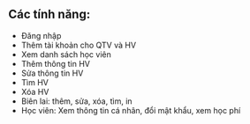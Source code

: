 ## Các tính năng:
   - Đăng nhập
   - Thêm tài khoản cho QTV và HV
   - Xem danh sách học viên
   - Thêm thông tin HV
   - Sửa thông tin HV
   - Tìm HV
   - Xóa HV
   - Biên lai: thêm, sửa, xóa, tìm, in
   - Học viên: Xem thông tin cá nhân, đổi mật khẩu, xem học phí